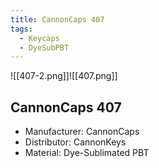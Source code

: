 ```yaml
---
title: CannonCaps 407
tags:
  - Keycaps
  - DyeSubPBT
---
```

![[407-2.png]]![[407.png]]

## CannonCaps 407

- Manufacturer: CannonCaps
- Distributor: CannonKeys
- Material: Dye-Sublimated PBT
